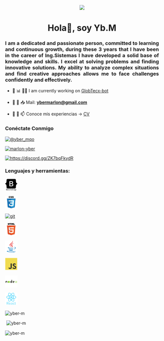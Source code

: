 <div align="center"> 
    <img src="https://media.giphy.com/media/v1.Y2lkPTc5MGI3NjExOGVhY2NiNDI3NmJiY2NkMjYzZGFiMjE4NWNmZjY5MmExYjFjMTZlOCZlcD12MV9pbnRlcm5hbF9naWZzX2dpZklkJmN0PWc/VNmWsVM0BL63VYL02z/giphy.gif" width="300"> </img>
</div>

<h1 align="center">Hola👋, soy Yb.M</h1>

<h3 align="justify">
I am a dedicated and passionate person, committed to learning and continuous growth, during these 3 years that I have been in the career of Ing.Sistemas I have developed a solid base of knowledge and skills. I excel at solving problems and finding innovative solutions. My ability to analyze complex situations and find creative approaches allows me to face challenges confidently and effectively.
</h3>

- 💼 📊 👨‍💻 I am currently working on [GlobTecx-bot](https://github.com/ApoTheddy/Globtecx-Learning)

- 📧 💬 📥 Mail: **ybermarlon@gmail.com**

- 📄 🔭 📫 Conoce mis experiencias -> [CV](CV-YB.M.doc.pdf)

### Conéctate Conmigo

<a href="https://twitter.com/@yber_mqo" target="blank">

<img src="https://raw.githubusercontent.com/rahuldkjain/github-profile-readme-generator/master/src/images/icons/Social/twitter.svg" alt="@yber_mqo" height="30" width="40" />

</a>

<a href="https://linkedin.com/in/marlon-yber" target="blank"><img src="https://raw.githubusercontent.com/rahuldkjain/github-profile-readme-generator/master/src/images/icons/Social/linked-in-alt.svg" alt="marlon-yber" height="30" width="40" /></a>

<a href="https://discord.gg/https://discord.gg/ZK7bqFkydR" target="blank"><img src="https://raw.githubusercontent.com/rahuldkjain/github-profile-readme-generator/master/src/images/icons/Social/discord.svg" alt="https://discord.gg/ZK7bqFkydR" height="30" width="40" /></a></p>

### Lenguajes y herramientas:

<!-- <div align="center">  -->

<p align="center" dir="auto">

<a href="https://getbootstrap.com" target="_blank" rel="noreferrer"> <img src="https://raw.githubusercontent.com/devicons/devicon/master/icons/bootstrap/bootstrap-plain-wordmark.svg" alt="bootstrap" width="40" height="40"/> </a>

<a href="https://www.w3schools.com/css/" target="_blank" rel="noreferrer"> <img src="https://raw.githubusercontent.com/devicons/devicon/master/icons/css3/css3-original-wordmark.svg" alt="css3" width="40" height="40"/> </a>

<a href="https://git-scm.com/" target="_blank" rel="noreferrer"> <img src="https://www.vectorlogo.zone/logos/git-scm/git-scm-icon.svg" alt="git" width="40" height="40"/> </a>

<a href="https://www.w3.org/html/" target="_blank" rel="noreferrer"> <img src="https://raw.githubusercontent.com/devicons/devicon/master/icons/html5/html5-original-wordmark.svg" alt="html5" width="40" height="40"/> </a>

<a href="https://www.java.com" target="_blank" rel="noreferrer"> <img src="https://raw.githubusercontent.com/devicons/devicon/master/icons/java/java-original.svg" alt="java" width="40" height="40"/> </a>

<a href="https://developer.mozilla.org/en-US/docs/Web/JavaScript" target="_blank" rel="noreferrer"> <img src="https://raw.githubusercontent.com/devicons/devicon/master/icons/javascript/javascript-original.svg" alt="javascript" width="40" height="40"/> </a>

<a href="https://nodejs.org" target="_blank" rel="noreferrer"> <img src="https://raw.githubusercontent.com/devicons/devicon/master/icons/nodejs/nodejs-original-wordmark.svg" alt="nodejs" width="40" height="40"/> </a>

<a href="https://reactjs.org/" target="_blank" rel="noreferrer"> <img src="https://raw.githubusercontent.com/devicons/devicon/master/icons/react/react-original-wordmark.svg" alt="react" width="40" height="40"/> </a> </p>

</p>
<!-- </div> -->

<!-- <div align="justify">  -->
<p><img align="center" src="https://github-readme-stats.vercel.app/api/top-langs?username=yber-m&show_icons=true&locale=en&layout=compact" alt="yber-m" /></p><p>&nbsp;<img align="center" src="https://github-readme-stats.vercel.app/api?username=yber-m&show_icons=true&locale=en" alt="yber-m" /></p>

<p><img align="center" src="https://github-readme-streak-stats.herokuapp.com/?user=yber-m&" alt="yber-m" /></p>

<!-- </div> -->
